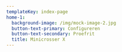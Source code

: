 ```yaml
---
templateKey: index-page
home-1:
  background-image: /img/mock-image-2.jpg
  button-text-primary: Configureren
  button-text-secondary: Proefrit
  title: Minicrosser X
---
```


